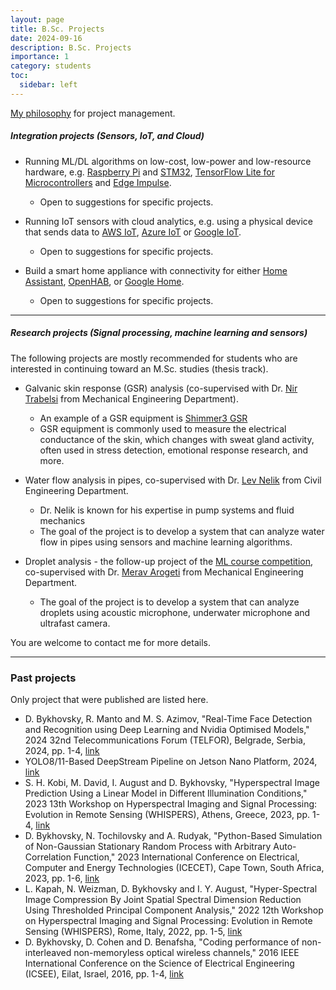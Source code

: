 ```yaml
---
layout: page
title: B.Sc. Projects
date: 2024-09-16
description: B.Sc. Projects
importance: 1
category: students
toc:
  sidebar: left
---
```


[My philosophy](https://signalvnoise.com/posts/1430-hire-managers-of-one) for project management. 

##### Integration projects (Sensors, IoT, and Cloud)

* Running ML/DL algorithms on low-cost, low-power and low-resource hardware, e.g. [Raspberry Pi](https://ai.google.dev/edge/litert/microcontrollers/python) and [STM32](https://www.st.com/content/dam/AME/2020/sensors-embedded-tech-ve-2020/mdg-demo/STM32CubeAI_product_overview.pdf), [TensorFlow Lite for Microcontrollers](https://www.tensorflow.org/lite/microcontrollers) and [Edge Impulse](https://www.edgeimpulse.com/).
  * Open to suggestions for specific projects.

* Running IoT sensors with cloud analytics, e.g. using a physical device that sends data to [AWS IoT](https://aws.amazon.com/iot/), [Azure IoT](https://azure.microsoft.com/en-us/solutions/iot) or [Google IoT](https://cloud.google.com/architecture/connected-devices/iot-platform-product-architecture).
  * Open to suggestions for specific projects.

* Build a smart home appliance with connectivity for either [Home Assistant](https://www.home-assistant.io/), [OpenHAB](https://www.openhab.org/), or [Google Home](https://developers.home.google.com/).
  * Open to suggestions for specific projects.



---

##### Research projects (Signal processing, machine learning and sensors)
The following projects are mostly recommended for students who are interested in continuing toward an M.Sc. studies (thesis track).

* Galvanic skin response (GSR) analysis (co-supervised with Dr. [Nir Trabelsi](https://www.facebook.com/photo.php?fbid=2807768889257381&id=145856082115355&set=a.145856878781942) from Mechanical Engineering Department). 
  * An example of a GSR equipment is [Shimmer3 GSR](https://shimmersensing.com/product/shimmer3-gsr-unit/)
  * GSR equipment is commonly used to measure the electrical conductance of the skin, which changes with sweat gland activity, often used in stress detection, emotional response research, and more.

* Water flow analysis in pipes, co-supervised with Dr. [Lev Nelik](https://www.pumpsandsystems.com/author/lev-nelik) from Civil Engineering Department. 
  * Dr. Nelik is known for his expertise in pump systems and fluid mechanics
  * The goal of the project is to develop a system that can analyze water flow in pipes using sensors and machine learning algorithms.

* Droplet analysis - the follow-up project of the [ML course competition](https://www.kaggle.com/t/6969e148f04c49de9a54b7c0f16cf8cd),  co-supervised with Dr. [Merav Arogeti](https://en.sce.ac.il/faculty/merav_arogeti) from Mechanical Engineering Department.
  * The goal of the project is to develop a system that can analyze droplets using acoustic microphone, underwater microphone and ultrafast camera.


You are welcome to contact me for more details.

---

### Past projects
Only project that were published are listed here.
* D. Bykhovsky, R. Manto and M. S. Azimov, "Real-Time Face Detection and Recognition using Deep Learning and Nvidia Optimised Models," 2024 32nd Telecommunications Forum (TELFOR), Belgrade, Serbia, 2024, pp. 1-4, [link](https://doi.org/10.1109/TELFOR63250.2024.10819161)
* YOLO8/11-Based DeepStream Pipeline on Jetson Nano Platform, 2024, [link](https://github.com/alexander11012/ds_rtsp) 
* S. H. Kobi, M. David, I. August and D. Bykhovsky, "Hyperspectral Image Prediction Using a Linear Model in Different Illumination Conditions," 2023 13th Workshop on Hyperspectral Imaging and Signal Processing: Evolution in Remote Sensing (WHISPERS), Athens, Greece, 2023, pp. 1-4, [link](https://doi.org/10.1109/WHISPERS61460.2023.10430661)
* D. Bykhovsky, N. Tochilovsky and A. Rudyak, "Python-Based Simulation of Non-Gaussian Stationary Random Process with Arbitrary Auto-Correlation Function," 2023 International Conference on Electrical, Computer and Energy Technologies (ICECET), Cape Town, South Africa, 2023, pp. 1-6, [link](https://doi.org/10.1109/ICECET58911.2023.10389427) 
* L. Kapah, N. Weizman, D. Bykhovsky and I. Y. August, "Hyper-Spectral Image Compression By Joint Spatial Spectral Dimension Reduction Using Thresholded Principal Component Analysis," 2022 12th Workshop on Hyperspectral Imaging and Signal Processing: Evolution in Remote Sensing (WHISPERS), Rome, Italy, 2022, pp. 1-5, [link](https://doi.org/10.1109/WHISPERS56178.2022.9955095) 
* D. Bykhovsky, D. Cohen and D. Benafsha, "Coding performance of non-interleaved non-memoryless optical wireless channels," 2016 IEEE International Conference on the Science of Electrical Engineering (ICSEE), Eilat, Israel, 2016, pp. 1-4, [link](https://doi.org/10.1109/ICSEE.2016.7806170) 